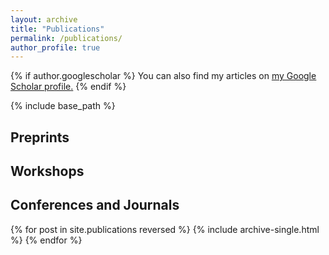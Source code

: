 ```yaml
---
layout: archive
title: "Publications"
permalink: /publications/
author_profile: true
---
```


{% if author.googlescholar %}
  You can also find my articles on <u><a href="{{author.googlescholar}}">my Google Scholar profile</a>.</u>
{% endif %}

{% include base_path %}
<h2>Preprints</h2>
<h2>Workshops</h2>
<h2>Conferences and Journals</h2>
{% for post in site.publications reversed %}
  {% include archive-single.html %}
{% endfor %}
